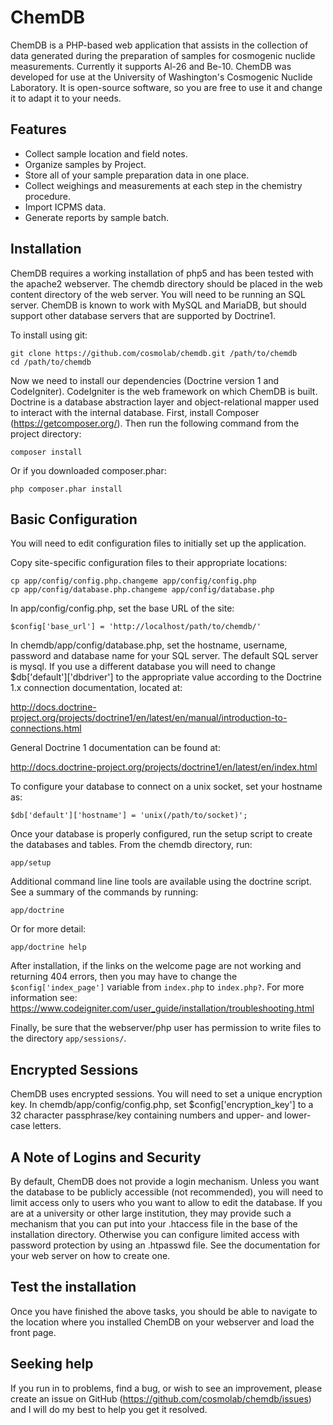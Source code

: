 ChemDB
======

ChemDB is a PHP-based web application that assists in the collection of data
generated during the preparation of samples for cosmogenic nuclide measurements.
Currently it supports Al-26 and Be-10. ChemDB was developed for use at the
University of Washington's Cosmogenic Nuclide Laboratory. It is open-source
software, so you are free to use it and change it to adapt it to your needs.

Features
--------

- Collect sample location and field notes.
- Organize samples by Project.
- Store all of your sample preparation data in one place.
- Collect weighings and measurements at each step in the chemistry procedure.
- Import ICPMS data.
- Generate reports by sample batch.

Installation
------------

ChemDB requires a working installation of php5 and has been tested with the
apache2 webserver. The chemdb directory should be placed in the web content
directory of the web server. You will need to be running an SQL server.
ChemDB is known to work with MySQL and MariaDB, but should support other
database servers that are supported by Doctrine1.

To install using git:

    git clone https://github.com/cosmolab/chemdb.git /path/to/chemdb
    cd /path/to/chemdb

Now we need to install our dependencies (Doctrine version 1 and CodeIgniter).
CodeIgniter is the web framework on which ChemDB is built. Doctrine is a
database abstraction layer and object-relational mapper used to interact
with the internal database. First, install Composer (https://getcomposer.org/).
Then run the following command from the project directory:

    composer install

Or if you downloaded composer.phar:

    php composer.phar install

Basic Configuration
-------------------

You will need to edit configuration files to initially set up the application.

Copy site-specific configuration files to their appropriate locations:

    cp app/config/config.php.changeme app/config/config.php
    cp app/config/database.php.changeme app/config/database.php

In app/config/config.php, set the base URL of the site:

    $config['base_url'] = 'http://localhost/path/to/chemdb/'

In chemdb/app/config/database.php, set the hostname, username, password and
database name for your SQL server. The default SQL server is mysql. If you use
a different database you will need to change $db['default']['dbdriver'] to the
appropriate value according to the Doctrine 1.x connection documentation,
located at:

http://docs.doctrine-project.org/projects/doctrine1/en/latest/en/manual/introduction-to-connections.html

General Doctrine 1 documentation can be found at:

http://docs.doctrine-project.org/projects/doctrine1/en/latest/en/index.html

To configure your database to connect on a unix socket, set your hostname as:

    $db['default']['hostname'] = 'unix(/path/to/socket)';

Once your database is properly configured, run the setup script to create the
databases and tables. From the chemdb directory, run:

    app/setup

Additional command line line tools are available using the doctrine script. See
a summary of the commands by running:

    app/doctrine

Or for more detail:

    app/doctrine help

After installation, if the links on the welcome page are not working and
returning 404 errors, then you may have to change the `$config['index_page']`
variable from ```index.php``` to ```index.php?```. For more information see:
https://www.codeigniter.com/user_guide/installation/troubleshooting.html

Finally, be sure that the webserver/php user has permission to write files to
the directory `app/sessions/`.

Encrypted Sessions
------------------

ChemDB uses encrypted sessions. You will need to set a unique encryption key.
In chemdb/app/config/config.php, set $config['encryption_key'] to a 32
character passphrase/key containing numbers and upper- and lower-case letters.

A Note of Logins and Security
-----------------------------

By default, ChemDB does not provide a login mechanism. Unless you want the
database to be publicly accessible (not recommended), you will need to
limit access only to users who you want to allow to edit the database.
If you are at a university or other large institution,
they may provide such a mechanism that you can put into your .htaccess
file in the base of the installation directory.
Otherwise you can configure limited access with
password protection by using an .htpasswd file.
See the documentation for your web server on how to create one.

Test the installation
---------------------

Once you have finished the above tasks, you should be able to navigate to the
location where you installed ChemDB on your webserver and load the front page.

Seeking help
------------

If you run in to problems, find a bug, or wish to see an improvement,
please create an issue on GitHub (https://github.com/cosmolab/chemdb/issues)
and I will do my best to help you get it resolved.

